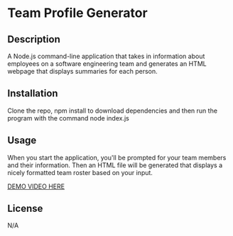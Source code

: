 # Team Profile Generator

## Description

A Node.js command-line application that takes in information about employees on a software engineering team and generates an HTML webpage that displays summaries for each person.

## Installation

Clone the repo, npm install to download dependencies and then run the program with the command node index.js

## Usage

When you start the application, you'll be prompted for your team members and their information. Then an HTML file will be generated that displays a nicely formatted team roster based on your input.

[DEMO VIDEO HERE](https://drive.google.com/file/d/1l2KfcIqYtD5LouOWFyLwmdcOb3QgXb3-/view?usp=sharing)

## License

N/A
